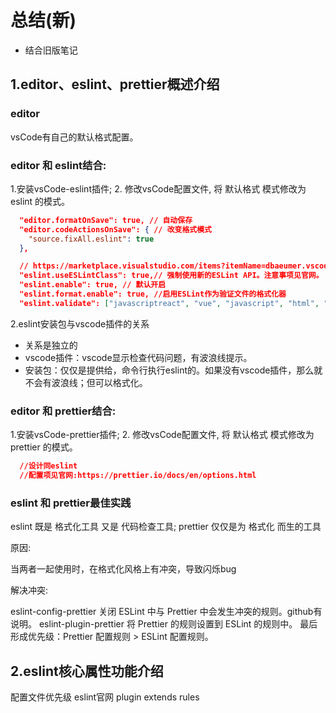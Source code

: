 # 总结(新)

- 结合旧版笔记

## 1.editor、eslint、prettier概述介绍

### editor

vsCode有自己的默认格式配置。


### editor 和 eslint结合:

1.安装vsCode-eslint插件; 2. 修改vsCode配置文件, 将 默认格式 模式修改为 eslint 的模式。

```json
  "editor.formatOnSave": true, // 自动保存
  "editor.codeActionsOnSave": { // 改变格式模式
    "source.fixAll.eslint": true 
  },

  // https://marketplace.visualstudio.com/items?itemName=dbaeumer.vscode-eslint#settings-options vscode官网 eslint插件setting options配置说明
  "eslint.useESLintClass": true,// 强制使用新的ESLint API。注意事项见官网。
  "eslint.enable": true, // 默认开启
  "eslint.format.enable": true, //启用ESLint作为验证文件的格式化器
  "eslint.validate": ["javascriptreact", "vue", "javascript", "html", "json"], // Defaults to ["javascript", "javascriptreact"].
```

2.eslint安装包与vscode插件的关系

- 关系是独立的
- vscode插件：vscode显示检查代码问题，有波浪线提示。
- 安装包：仅仅是提供给，命令行执行eslint的。如果没有vscode插件，那么就不会有波浪线；但可以格式化。

### editor 和 prettier结合:

1.安装vsCode-prettier插件; 2. 修改vsCode配置文件, 将 默认格式 模式修改为 prettier 的模式。

```json
  //设计同eslint
  //配置项见官网:https://prettier.io/docs/en/options.html
```

### eslint 和 prettier最佳实践

eslint 既是 格式化工具 又是 代码检查工具; 
prettier 仅仅是为 格式化 而生的工具

原因:

当两者一起使用时，在格式化风格上有冲突，导致闪烁bug

解决冲突:

eslint-config-prettier 关闭 ESLint 中与 Prettier 中会发生冲突的规则。github有说明。
eslint-plugin-prettier 将 Prettier 的规则设置到 ESLint 的规则中。
最后形成优先级：Prettier 配置规则 > ESLint 配置规则。

## 2.eslint核心属性功能介绍

配置文件优先级
eslint官网
plugin
extends
rules



